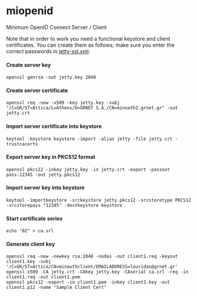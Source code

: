 miopenid
========

Minimum OpenID Connect Server / Client

Note that in order to work you need a functional keystore and client certificates. You can create them as follows; make sure you enter the correct passwords in [jetty-ssl.xml](https://github.com/grnet/minopenid/blob/master/jetty-ssl.xml).

#### Create server key
    openssl genrsa -out jetty.key 2048
#### Create server certificate
    openssl req -new -x509 -key jetty.key -subj "/C=GR/ST=Attica/L=Athens/O=GRNET S.A./CN=minoath2.grnet.gr" -out jetty.crt
#### Import server certificate into keystore
    keytool -keystore keystore -import -alias jetty -file jetty.crt -trustcacerts

#### Export server key in PKCS12 format
    openssl pkcs12 -inkey jetty.key -in jetty.crt -export -passout pass:12345 -out jetty.pkcs12
#### Import server key into keystore
    keytool -importkeystore -srckeystore jetty.pkcs12 -srcstoretype PKCS12 -srcstorepass "12345" -destkeystore keystore

#### Start certificate series
    echo "02" > ca.srl
 
#### Generate client key

    openssl req -new -newkey rsa:2048 -nodes -out client1.req -keyout client1.key -subj '/C=GR/ST=Attica/CN=minauthclient/EMAILADDRESS=louridas@grnet.gr'
    openssl x509 -CA jetty.crt -CAkey jetty.key -CAserial ca.srl -req -in client1.req -out client1.pem
    openssl pkcs12 -export -in client1.pem -inkey client1.key -out client1.p12 -name "Sample Client Cert"


